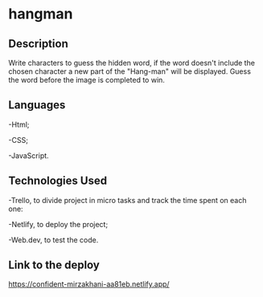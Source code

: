 # hangman

**Description**
-
Write characters to guess the hidden word, if the word doesn't include the chosen character a new part of the "Hang-man" will be displayed. Guess the word before the image is completed to win. 

**Languages**
-
-Html; 

-CSS; 

-JavaScript.

**Technologies Used**
-

-Trello, to divide project in micro tasks and track the time spent on each one:

-Netlify, to deploy the project;

-Web.dev, to test the code. 


**Link to the deploy**
-
https://confident-mirzakhani-aa81eb.netlify.app/
